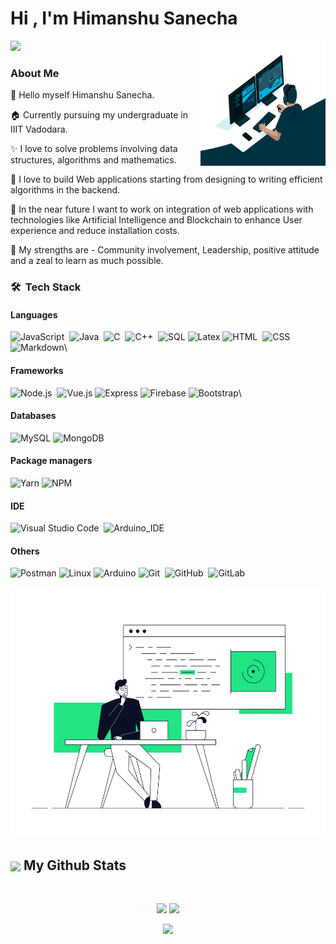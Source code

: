 <h1>Hi , I'm Himanshu Sanecha</h1>
<p>
  <a href="https://github.com/DenverCoder1/readme-typing-svg"><img src="https://readme-typing-svg.herokuapp.com?color=FF1414&lines=Information+Technolgy+Student;MEVN+Stack+Developer;Exploring+growth+of+web+applications&center=true&width=500&height=50"></a>
    <img align="right" src="avento.gif" height="200" width="200"/>
</p>

### About Me

🙋 Hello myself Himanshu Sanecha.

🏠 Currently pursuing my undergraduate in IIIT Vadodara.

✨ I love to solve problems involving data structures, algorithms and mathematics.

💁 I love to build Web applications starting from designing to writing efficient algorithms in the backend.

🌅 In the near future I want to work on integration of web applications with technologies like Artificial Intelligence and Blockchain to enhance User experience and reduce installation costs.

💪 My strengths are - Community involvement, Leadership, positive attitude and a zeal to learn as much possible.


### 🛠 &nbsp;Tech Stack

#### Languages
![JavaScript](https://img.shields.io/badge/JavaScript-F7DF1E?style=for-the-badge&logo=javascript&logoColor=black)&nbsp;
![Java](https://img.shields.io/badge/Java-ED8B00?style=for-the-badge&logo=java&logoColor=white)&nbsp;
![C](https://img.shields.io/badge/C-00599C?style=for-the-badge&logo=c&logoColor=white)&nbsp;
![C++](https://img.shields.io/badge/C%2B%2B-00599C?style=for-the-badge&logo=c%2B%2B&logoColor=white)&nbsp;
![SQL](https://img.shields.io/badge/MySQL-00000F?style=for-the-badge&logo=mysql&logoColor=white)
![Latex](https://img.shields.io/badge/LaTeX-47A141?style=for-the-badge&logo=LaTeX&logoColor=white)
![HTML](https://img.shields.io/badge/HTML5-E34F26?style=for-the-badge&logo=html5&logoColor=white)&nbsp;
![CSS](https://img.shields.io/badge/CSS3-1572B6?style=for-the-badge&logo=css3&logoColor=white)&nbsp;
![Markdown](https://img.shields.io/badge/Markdown-000000?style=for-the-badge&logo=markdown&logoColor=white)\

#### Frameworks
![Node.js](https://img.shields.io/badge/Node.js-339933?style=for-the-badge&logo=nodedotjs&logoColor=white)&nbsp;
![Vue.js](https://img.shields.io/badge/Vue.js-35495E?style=for-the-badge&logo=vuedotjs&logoColor=4FC08D)
![Express](https://img.shields.io/badge/Express.js-000000?style=for-the-badge&logo=express&logoColor=white)
![Firebase](https://img.shields.io/badge/firebase-ffca28?style=for-the-badge&logo=firebase&logoColor=black)
![Bootstrap](https://img.shields.io/badge/-Bootstrap-05122A?style=flat&logo=bootstrap&logoColor=563D7C)\

#### Databases
![MySQL](https://img.shields.io/badge/mysql-%2300f.svg?style=for-the-badge&logo=mysql&logoColor=white)
![MongoDB](https://img.shields.io/badge/MongoDB-4EA94B?style=for-the-badge&logo=mongodb&logoColor=white)

#### Package managers
![Yarn](https://img.shields.io/badge/Yarn-2C8EBB?style=for-the-badge&logo=yarn&logoColor=white)
![NPM](https://img.shields.io/badge/npm-CB3837?style=for-the-badge&logo=npm&logoColor=white)

#### IDE
![Visual Studio Code](https://img.shields.io/badge/Visual_Studio-5C2D91?style=for-the-badge&logo=visual%20studio&logoColor=white)&nbsp;
![Arduino_IDE](https://img.shields.io/badge/Arduino_IDE-00979D?style=for-the-badge&logo=arduino&logoColor=white)

#### Others
![Postman](https://img.shields.io/badge/Postman-FF6C37?style=for-the-badge&logo=Postman&logoColor=white)
![Linux](https://img.shields.io/badge/Linux-FCC624?style=for-the-badge&logo=linux&logoColor=black)
![Arduino](https://img.shields.io/badge/Arduino-00979D?style=for-the-badge&logo=Arduino&logoColor=white)
![Git](https://img.shields.io/badge/Git-F05032?style=for-the-badge&logo=git&logoColor=white)&nbsp;
![GitHub](https://img.shields.io/badge/GitHub-100000?style=for-the-badge&logo=github&logoColor=white)&nbsp;
![GitLab](https://img.shields.io/badge/gitlab-%23181717.svg?style=for-the-badge&logo=gitlab&logoColor=white)
<div align="center">
<img src="coding.gif" height="400" />
</div>

<summary><h2><img src="https://emojis.slackmojis.com/emojis/images/1471045852/841/hero.gif?1471045852" align="center"width="28" /> My Github Stats</h2> </summary>
<br/>
<p align = "center">
  <img src = "https://github-readme-stats.vercel.app/api?username=himanshusanecha&show_icons=true&theme=nightowl&line_height=32">
  <img src = "https://github-readme-stats.vercel.app/api/top-langs/?username=himanshusanecha&theme=algolia">
</p>
<p align="center">
    <img height="30" src="https://komarev.com/ghpvc/?username=aviraltandon21&color=orange&style=flat-square">
</p>
